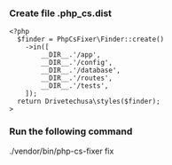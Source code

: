 ### Create file .php_cs.dist

    <?php
      $finder = PhpCsFixer\Finder::create()
        ->in([
            __DIR__.'/app',
            __DIR__.'/config',
            __DIR__.'/database',
            __DIR__.'/routes',
            __DIR__.'/tests',
        ]);
      return Drivetechusa\styles($finder);
    >

### Run the following command

./vendor/bin/php-cs-fixer fix
